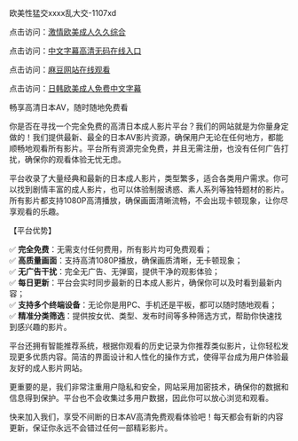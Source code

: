欧美性猛交xxxx乱大交-1107xd

点击访问：<a href="https://heiliaowzu4ur.pages.dev/">激情欧美成人久久综合</a>

点击访问：<a href="https://heiliaozj3tjd.pages.dev/">中文字幕高清无码在线入口</a>

点击访问：<a href="https://heiliaoe8ajia.pages.dev/">麻豆网站在线观看</a>

点击访问：<a href="https://heiliao2dmwwy.pages.dev/">日韩欧美成人免费中文字幕</a>

畅享高清日本AV，随时随地免费看

你是否在寻找一个完全免费的高清日本成人影片平台？我们的网站就是为你量身定做的！我们提供最新、最全的日本AV影片资源，确保用户无论在任何地方，都能顺畅地观看所有影片。平台所有资源完全免费，并且无需注册，也没有任何广告打扰，确保你的观看体验无忧无虑。

平台收录了大量经典和最新的日本成人影片，类型繁多，适合各类用户需求。你可以找到剧情丰富的成人影片，也可以体验制服诱惑、素人系列等独特题材的影片。所有影片都支持1080P高清播放，确保画面清晰流畅，不会出现卡顿现象，让你尽享观看的乐趣。

【平台优势】

✅ **完全免费**：无需支付任何费用，所有影片均可免费观看；  
✅ **高质量画面**：支持高清1080P播放，确保画质清晰，无卡顿现象；  
✅ **无广告干扰**：完全无广告、无弹窗，提供干净的观影体验；  
✅ **每日更新**：平台会实时同步最新的日本成人影片，确保你可以及时看到最新内容；  
✅ **支持多个终端设备**：无论你是用PC、手机还是平板，都可以随时随地观看；  
✅ **精准分类筛选**：提供按女优、类型、发布时间等多种筛选方式，帮助你快速找到感兴趣的影片。

平台还拥有智能推荐系统，根据你观看的历史记录为你推荐类似影片，让你轻松发现更多优质内容。简洁的界面设计和人性化的操作方式，使得平台成为用户体验最友好的成人影片网站。

更重要的是，我们非常注重用户隐私和安全，网站采用加密技术，确保你的数据和信息得到保护。平台也不会收集过多用户数据，因此你可以放心浏览和观看。

快来加入我们，享受不间断的日本AV高清免费观看体验吧！每天都会有新的内容更新，保证你永远不会错过任何一部精彩影片。

<span style="display:none;">[Canonical link](https://github.com/002xd/riben104 )</span>
